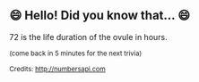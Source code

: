 ## :smile: Hello! Did you know that... :smile:
72 is the life duration of the ovule in hours.

<sup>(come back in 5 minutes for the next trivia)</sup>


<sup>Credits: http://numbersapi.com</sup>
